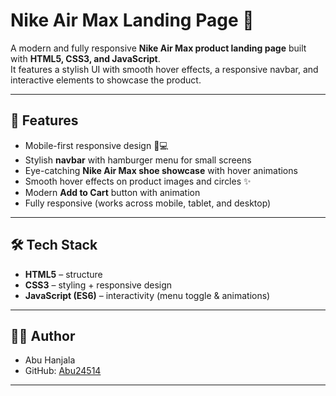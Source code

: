 # Nike Air Max Landing Page 👟

A modern and fully responsive **Nike Air Max product landing page** built with **HTML5, CSS3, and JavaScript**.  
It features a stylish UI with smooth hover effects, a responsive navbar, and interactive elements to showcase the product.

---

## 🚀 Features
- Mobile-first responsive design 📱💻  
- Stylish **navbar** with hamburger menu for small screens  
- Eye-catching **Nike Air Max shoe showcase** with hover animations  
- Smooth hover effects on product images and circles ✨  
- Modern **Add to Cart** button with animation  
- Fully responsive (works across mobile, tablet, and desktop)  

---

## 🛠️ Tech Stack
- **HTML5** – structure  
- **CSS3** – styling + responsive design  
- **JavaScript (ES6)** – interactivity (menu toggle & animations)

---

## 👨‍💻 Author
- Abu Hanjala
- GitHub: [Abu24514](https://github.com/Abu24514)

---